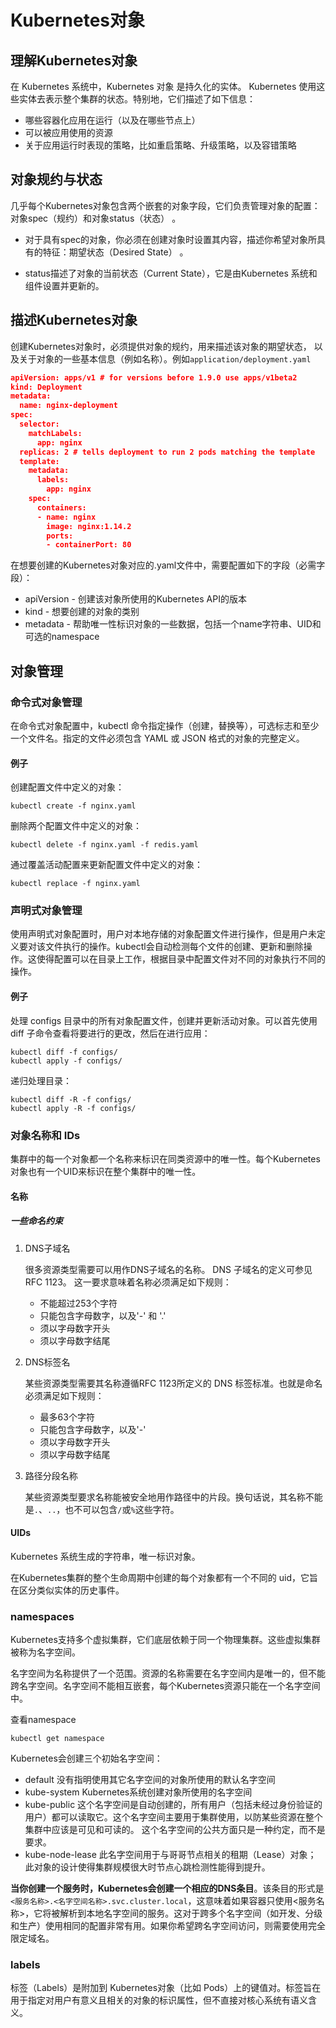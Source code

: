 # Kubernetes对象

## 理解Kubernetes对象

在 Kubernetes 系统中，Kubernetes 对象 是持久化的实体。 Kubernetes 使用这些实体去表示整个集群的状态。特别地，它们描述了如下信息：
- 哪些容器化应用在运行（以及在哪些节点上）
- 可以被应用使用的资源
- 关于应用运行时表现的策略，比如重启策略、升级策略，以及容错策略

## 对象规约与状态

几乎每个Kubernetes对象包含两个嵌套的对象字段，它们负责管理对象的配置： 对象spec（规约）和对象status（状态） 。 

- 对于具有spec的对象，你必须在创建对象时设置其内容，描述你希望对象所具有的特征：期望状态（Desired State） 。

- status描述了对象的当前状态（Current State），它是由Kubernetes 系统和组件设置并更新的。

## 描述Kubernetes对象

创建Kubernetes对象时，必须提供对象的规约，用来描述该对象的期望状态， 以及关于对象的一些基本信息（例如名称）。例如`application/deployment.yaml`


```json
apiVersion: apps/v1 # for versions before 1.9.0 use apps/v1beta2
kind: Deployment
metadata:
  name: nginx-deployment
spec:
  selector:
    matchLabels:
      app: nginx
  replicas: 2 # tells deployment to run 2 pods matching the template
  template:
    metadata:
      labels:
        app: nginx
    spec:
      containers:
      - name: nginx
        image: nginx:1.14.2
        ports:
        - containerPort: 80
```

在想要创建的Kubernetes对象对应的.yaml文件中，需要配置如下的字段（必需字段）：
- apiVersion - 创建该对象所使用的Kubernetes API的版本
- kind - 想要创建的对象的类别
- metadata - 帮助唯一性标识对象的一些数据，包括一个name字符串、UID和可选的namespace

## 对象管理

### 命令式对象管理

在命令式对象配置中，kubectl 命令指定操作（创建，替换等），可选标志和至少一个文件名。指定的文件必须包含 YAML 或 JSON 格式的对象的完整定义。

#### 例子

创建配置文件中定义的对象：
```shell
kubectl create -f nginx.yaml
```
删除两个配置文件中定义的对象：
```shell
kubectl delete -f nginx.yaml -f redis.yaml
```
通过覆盖活动配置来更新配置文件中定义的对象：
```shell
kubectl replace -f nginx.yaml
```

### 声明式对象管理

使用声明式对象配置时，用户对本地存储的对象配置文件进行操作，但是用户未定义要对该文件执行的操作。kubectl会自动检测每个文件的创建、更新和删除操作。这使得配置可以在目录上工作，根据目录中配置文件对不同的对象执行不同的操作。

#### 例子

处理 configs 目录中的所有对象配置文件，创建并更新活动对象。可以首先使用 diff 子命令查看将要进行的更改，然后在进行应用：
```shell
kubectl diff -f configs/
kubectl apply -f configs/
```
递归处理目录：
```shell
kubectl diff -R -f configs/
kubectl apply -R -f configs/
```

### 对象名称和 IDs

集群中的每一个对象都一个名称来标识在同类资源中的唯一性。每个Kubernetes对象也有一个UID来标识在整个集群中的唯一性。

#### 名称

##### 一些命名约束

1.  DNS子域名

    很多资源类型需要可以用作DNS子域名的名称。 DNS 子域名的定义可参见 RFC 1123。 这一要求意味着名称必须满足如下规则：
    - 不能超过253个字符
    - 只能包含字母数字，以及'-' 和 '.'
    - 须以字母数字开头
    - 须以字母数字结尾

2.  DNS标签名

    某些资源类型需要其名称遵循RFC 1123所定义的 DNS 标签标准。也就是命名必须满足如下规则：
    - 最多63个字符
    - 只能包含字母数字，以及'-'
    - 须以字母数字开头
    - 须以字母数字结尾

3.  路径分段名称

    某些资源类型要求名称能被安全地用作路径中的片段。换句话说，其名称不能是`.`、`..`，也不可以包含`/`或`%`这些字符。

#### UIDs

Kubernetes 系统生成的字符串，唯一标识对象。

在Kubernetes集群的整个生命周期中创建的每个对象都有一个不同的 uid，它旨在区分类似实体的历史事件。

### namespaces

Kubernetes支持多个虚拟集群，它们底层依赖于同一个物理集群。这些虚拟集群被称为名字空间。

名字空间为名称提供了一个范围。资源的名称需要在名字空间内是唯一的，但不能跨名字空间。名字空间不能相互嵌套，每个Kubernetes资源只能在一个名字空间中。


查看namespace
```shell
kubectl get namespace
```

Kubernetes会创建三个初始名字空间：
- default 没有指明使用其它名字空间的对象所使用的默认名字空间
- kube-system Kubernetes系统创建对象所使用的名字空间
- kube-public 这个名字空间是自动创建的，所有用户（包括未经过身份验证的用户）都可以读取它。这个名字空间主要用于集群使用，以防某些资源在整个集群中应该是可见和可读的。 这个名字空间的公共方面只是一种约定，而不是要求。
- kube-node-lease 此名字空间用于与哥哥节点相关的租期（Lease）对象； 此对象的设计使得集群规模很大时节点心跳检测性能得到提升。

**当你创建一个服务时，Kubernetes会创建一个相应的DNS条目**。该条目的形式是```<服务名称>.<名字空间名称>.svc.cluster.local```，这意味着如果容器只使用<服务名称>，它将被解析到本地名字空间的服务。这对于跨多个名字空间（如开发、分级和生产）使用相同的配置非常有用。如果你希望跨名字空间访问，则需要使用完全限定域名。

### labels

标签（Labels）是附加到 Kubernetes对象（比如 Pods）上的键值对。标签旨在用于指定对用户有意义且相关的对象的标识属性，但不直接对核心系统有语义含义。
